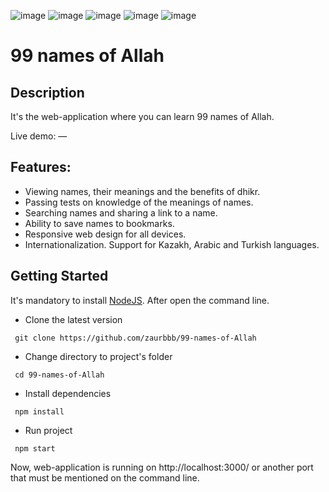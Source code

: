![image](https://img.shields.io/badge/React-20232A?style=for-the-badge&logo=react&logoColor=61DAFB)
![image](https://img.shields.io/badge/React_Router-CA4245?style=for-the-badge&logo=react-router&logoColor=white)
![image](https://img.shields.io/badge/JavaScript-323330?style=for-the-badge&logo=javascript&logoColor=F7DF1E)
![image](https://img.shields.io/badge/Material%20UI-007FFF?style=for-the-badge&logo=mui&logoColor=white)
![image](https://img.shields.io/badge/Sass-CC6699?style=for-the-badge&logo=sass&logoColor=white)
# 99 names of Allah

## Description

It's the web-application where you can learn 99 names of Allah.

Live demo: —

## Features:

- Viewing names, their meanings and the benefits of dhikr.
- Passing tests on knowledge of the meanings of names.
- Searching names and sharing a link to a name.
- Ability to save names to bookmarks.
- Responsive web design for all devices.
- Internationalization. Support for Kazakh, Arabic and Turkish languages.

## Getting Started

It's mandatory to install [NodeJS](https://nodejs.org/en/download/). After open the command line.

- Clone the latest version
```
 git clone https://github.com/zaurbbb/99-names-of-Allah
```
- Change directory to project's folder
```
 cd 99-names-of-Allah
```
- Install dependencies
```
 npm install
```
- Run project
```
 npm start
```
Now, web-application is running on http://localhost:3000/ or another port that must be mentioned on the command line.
